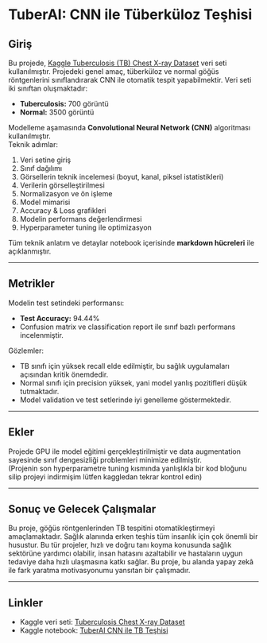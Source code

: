 # TuberAI: CNN ile Tüberküloz Teşhisi

## Giriş
Bu projede, [Kaggle Tuberculosis (TB) Chest X-ray Dataset](https://www.kaggle.com/datasets/tawsifurrahman/tuberculosis-tb-chest-xray-dataset) veri seti kullanılmıştır. Projedeki genel amaç, tüberküloz ve normal göğüs röntgenlerini sınıflandırarak CNN ile otomatik tespit yapabilmektir. Veri seti iki sınıftan oluşmaktadır:

- **Tuberculosis:** 700 görüntü  
- **Normal:** 3500 görüntü  

Modelleme aşamasında **Convolutional Neural Network (CNN)** algoritması kullanılmıştır.  
Teknik adımlar:

1. Veri setine giriş
2. Sınıf dağılımı
3. Görsellerin teknik incelemesi (boyut, kanal, piksel istatistikleri)
4. Verilerin görselleştirilmesi  
5. Normalizasyon ve ön işleme
6. Model mimarisi
7. Accuracy & Loss grafikleri
8. Modelin performans değerlendirmesi 
9. Hyperparameter tuning ile optimizasyon

Tüm teknik anlatım ve detaylar notebook içerisinde **markdown hücreleri** ile açıklanmıştır.  

---

## Metrikler
Modelin test setindeki performansı:

- **Test Accuracy:** 94.44%  
- Confusion matrix ve classification report ile sınıf bazlı performans incelenmiştir.  

Gözlemler:

- TB sınıfı için yüksek recall elde edilmiştir, bu sağlık uygulamaları açısından kritik önemdedir.  
- Normal sınıfı için precision yüksek, yani model yanlış pozitifleri düşük tutmaktadır.  
- Model validation ve test setlerinde iyi genelleme göstermektedir.  

---

## Ekler
Projede GPU ile model eğitimi gerçekleştirilmiştir ve data augmentation sayesinde sınıf dengesizliği problemleri minimize edilmiştir.  
(Projenin son hyperparametre tuning kısmında yanlışlıkla bir kod bloğunu silip projeyi indirmişim lütfen kaggledan tekrar kontrol edin)

---

## Sonuç ve Gelecek Çalışmalar
Bu proje, göğüs röntgenlerinden TB tespitini otomatikleştirmeyi amaçlamaktadır. Sağlık alanında erken teşhis tüm insanlık için çok önemli bir husustur. Bu tür projeler, hızlı ve doğru tanı koyma konusunda sağlık sektörüne yardımcı olabilir, insan hatasını azaltabilir ve hastaların uygun tedaviye daha hızlı ulaşmasına katkı sağlar. Bu proje, bu alanda yapay zekâ ile fark yaratma motivasyonumu yansıtan bir çalışmadır.

---

## Linkler
- Kaggle veri seti: [Tuberculosis Chest X-ray Dataset](https://www.kaggle.com/datasets/tawsifurrahman/tuberculosis-tb-chest-xray-dataset)  
- Kaggle notebook: [TuberAI CNN ile TB Teşhisi](https://www.kaggle.com/code/ceydaadigzel/tuberai-cnn-ile-t-berk-loz-te-hisi?scriptVersionId=264216713)  
